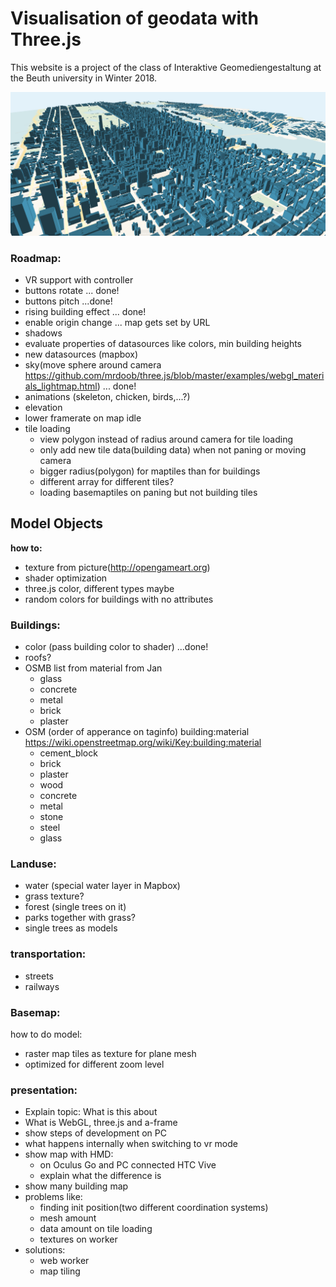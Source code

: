 # Visualisation of geodata with Three.js

This website is a project of the class of Interaktive Geomediengestaltung at the 
Beuth university in Winter 2018.

![Example view](example.png "Example view")


### Roadmap:

* VR support with controller 
* buttons rotate ... done!
* buttons pitch ...done!
* rising building effect ... done!
* enable origin change ... map gets set by URL
* shadows
* evaluate properties of datasources like colors, min building heights
* new datasources (mapbox)
* sky(move sphere around camera https://github.com/mrdoob/three.js/blob/master/examples/webgl_materials_lightmap.html) ... done!
* animations (skeleton, chicken, birds,...?)
* elevation
* lower framerate on map idle
* tile loading
    * view polygon instead of radius around camera for tile loading
    * only add new tile data(building data) when not paning or moving camera
    * bigger radius(polygon) for maptiles than for buildings
    * different array for different tiles?
    * loading basemaptiles on paning but not building tiles

## Model Objects 

**how to:**

* texture from picture(http://opengameart.org)
* shader optimization
* three.js color, different types maybe
* random colors for buildings with no attributes

### Buildings:

* color (pass building color to shader) ...done!
* roofs?
* OSMB list from material from Jan
    * glass
    * concrete
    * metal
    * brick
    * plaster
* OSM (order of apperance on taginfo) building:material https://wiki.openstreetmap.org/wiki/Key:building:material
    * cement_block
    * brick
    * plaster
    * wood
    * concrete
    * metal
    * stone
    * steel
    * glass

### Landuse:

* water (special water layer in Mapbox)
* grass texture?
* forest (single trees on it)
* parks together with grass?
* single trees as models

### transportation:

* streets
* railways

### Basemap:

how to do model:

* raster map tiles as texture for plane mesh
* optimized for different zoom level

### presentation:

* Explain topic: What is this about
* What is WebGL, three.js and a-frame
* show steps of development on PC
* what happens internally when switching to vr mode
* show map with HMD:
    * on Oculus Go and PC connected HTC Vive
    * explain what the difference is 
* show many building map
* problems like: 
    * finding init position(two different coordination systems)
    * mesh amount
    * data amount on tile loading
    * textures on worker
* solutions:
    * web worker
    * map tiling
